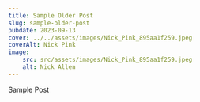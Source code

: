 ```yaml
---
title: Sample Older Post
slug: sample-older-post
pubdate: 2023-09-13
cover: ../../assets/images/Nick_Pink_895aa1f259.jpeg
coverAlt: Nick Pink
image:
    src: src/assets/images/Nick_Pink_895aa1f259.jpeg
    alt: Nick Allen
---
```


Sample Post
